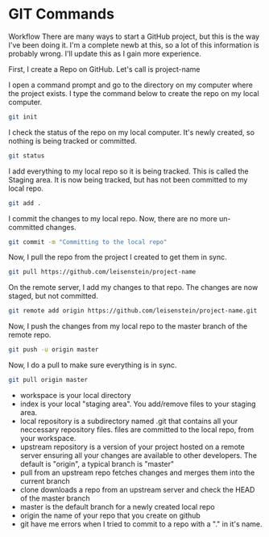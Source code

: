 GIT Commands
========

Workflow
There are many ways to start a GitHub project, but this is the way I've been doing it.  I'm a complete newb at this, so a lot of this information is probably wrong.  I'll update this as I gain more experience.


First, I create a Repo on GitHub.  Let's call is project-name

I open a command prompt and go to the directory on my computer where the project exists.
I type the command below to create the repo on my local computer.
```sh
git init
```


I check the status of the repo on my local computer.  It's newly created, so nothing is being tracked or committed.
```sh
git status
```

I add everything to my local repo so it is being tracked.  This is called the Staging area.
It is now being tracked, but has not been committed to my local repo.
```sh
git add .
```

I commit the changes to my local repo.
Now, there are no more un-committed changes.  
```sh
git commit -m "Committing to the local repo"
```


Now, I pull the repo from the project I created to get them in sync.
```sh
git pull https://github.com/leisenstein/project-name
```

On the remote server, I add my changes to that repo.  The changes are now staged, but not committed.
```sh
git remote add origin https://github.com/leisenstein/project-name.git
```

Now, I push the changes from my local repo to the master branch of the remote repo.
```sh
git push -u origin master
```

Now, I do a pull to make sure everything is in sync.
```sh
git pull origin master
```


- workspace is your local directory
- index is your local "staging area". You add/remove files to your staging area.
- local repository is a subdirectory named .git that contains all your neccessary repository files. files are committed to the local repo, from your workspace. 
- upstream repository is a version of your project hosted on a remote server ensuring all your changes are available to other developers. The default is "origin", a typical branch is "master"
- pull from an upstream repo fetches changes and merges them into the current branch
- clone downloads a repo from an upstream server and check the HEAD of the master branch
- master is the default branch for a newly created local repo
- origin the name of your repo that you create on github
- git have me errors when I tried to commit to a repo with a "." in it's name.
